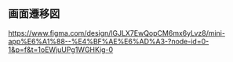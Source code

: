 ## 画面遷移図
https://www.figma.com/design/lGJLX7EwQopCM6mx6yLvz8/mini-app%E6%A1%88--%E4%BF%AE%E6%AD%A3-?node-id=0-1&p=f&t=1oEWjuUPg1WGHKig-0